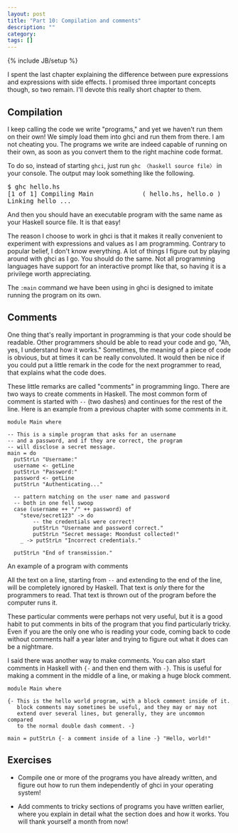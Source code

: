 ```yaml
---
layout: post
title: "Part 10: Compilation and comments"
description: ""
category:
tags: []
---
```

{% include JB/setup %}

I spent the last chapter explaining the difference between pure expressions and expressions with side effects. I promised three important concepts though, so two remain. I'll devote this really short chapter to them.



Compilation
-----------

I keep calling the code we write "programs," and yet we haven't run them on their own! We simply load them into <abbr>ghc</abbr>i and run them from there. I am not cheating you. The programs we write are indeed capable of running on their own, as soon as you convert them to the right machine code format.

To do so, instead of starting `ghci`, just run `ghc 〈haskell source file〉` in your console. The output may look something like the following.

<pre>$ ghc hello.hs
[1 of 1] Compiling Main             ( hello.hs, hello.o )
Linking hello ...</pre>

And then you should have an executable program with the same name as your Haskell source file. It is that easy!

The reason I choose to work in <abbr>ghc</abbr>i is that it makes it really convenient to experiment with expressions and values as I am programming. Contrary to popular belief, I don't know everything. A lot of things I figure out by playing around with <abbr>ghc</abbr>i as I go. You should do the same. Not all programming languages have support for an interactive prompt like that, so having it is a privilege worth appreciating.

The `:main` command we have been using in <abbr>ghc</abbr>i is designed to imitate running the program on its own.



Comments
--------

One thing that's really important in programming is that your code should be readable. Other programmers should be able to read your code and go, "Ah, yes, I understand how it works." Sometimes, the meaning of a piece of code is obvious, but at times it can be really convoluted. It would then be nice if you could put a little remark in the code for the next programmer to read, that explains what the code does.

These little remarks are called "comments" in programming lingo. There are two ways to create comments in Haskell. The most common form of comment is started with `--` (two dashes) and continues for the rest of the line. Here is an example from a previous chapter with some comments in it.

    module Main where

    -- This is a simple program that asks for an username
    -- and a password, and if they are correct, the program
    -- will disclose a secret message.
    main = do
      putStrLn "Username:"
      username <- getLine
      putStrLn "Password:"
      password <- getLine
      putStrLn "Authenticating..."

      -- pattern matching on the user name and password
      -- both in one fell swoop
      case (username ++ "/" ++ password) of
        "steve/secret123" -> do
            -- the credentials were correct!
            putStrLn "Username and password correct."
            putStrLn "Secret message: Moondust collected!"
        _ -> putStrLn "Incorrect credentials."

      putStrLn "End of transmission."
<div class="label">An example of a program with comments</div>

All the text on a line, starting from `--` and extending to the end of the line, will be completely ignored by Haskell. That text is *only* there for the programmers to read. That text is thrown out of the program before the computer runs it.

These particular comments were perhaps not very useful, but it is a good habit to put comments in bits of the program that you find particularly tricky. Even if you are the only one who is reading your code, coming back to code without comments half a year later and trying to figure out what it does can be a nightmare.

I said there was another way to make comments. You can also start comments in Haskell with `{-` and then end them with `-}`. This is useful for making a comment in the middle of a line, or making a huge block comment.

    module Main where

    {- This is the hello world program, with a block comment inside of it.
       block comments may sometimes be useful, and they may or may not
       extend over several lines, but generally, they are uncommon compared
       to the normal double dash comment. -}

    main = putStrLn {- a comment inside of a line -} "Hello, world!"



Exercises
---------

 *  Compile one or more of the programs you have already written, and figure out how to run them independently of <abbr>ghc</abbr>i in your operating system!

 *  Add comments to tricky sections of programs you have written earlier, where you explain in detail what the section does and how it works. You will thank yourself a month from now!
